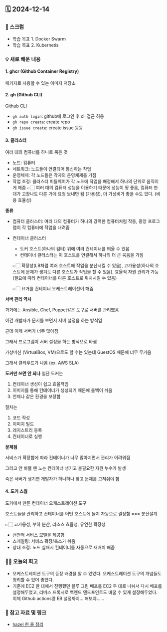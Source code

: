 ## 🗓️ 2024-12-14

### 🐌 스크럼

- 학습 목표 1. Docker Swarm
- 학습 목표 2. Kubernetis

### 💡 새로 배운 내용

#### 1. ghcr (Github Container Registry)

패키지로 사용할 수 있는 이미지 저장소

#### 2. gh (Github CLI)

Github CLI <br />

- `gh auth login`: github에 로그인 후 cli 접근 허용
- `gh repo create`: create repo
- `gh issue create`: create issue
  등등

#### 3. 클러스터

여러 대의 컴퓨너를 하나로 묶은 것

- 노드: 컴퓨터
- 네트워크: 노드들이 연결되어 통신하는 작업
- 운영체제: 각 노드들은 각자의 운영체제를 가짐
- 작업 조정: 클러스터 미들웨어가 각 노드에 작업을 배정해서 하나의 단위로 움직이게 해줌
  👉🏻 여러 대의 컴퓨터 성능을 이용하기 때문에 성능이 짱 좋음, 컴퓨터 한 대가 고장나도 다른 거에 요청 보내면 됨 (가용성), 더 가성비가 좋을 수도 있다. (비용 효율성)

**종류**

- 컴퓨터 클러스터: 여러 대의 컴퓨터가 하나의 강력한 컴퓨터처럼 작동, 중앙 프로그램이 각 컴퓨터에 작업을 내려줌
- 컨테이너 클러스터

  - 도커 호스트(하나의 컴터) 위에 여러 컨테이너를 띄울 수 있음
  - 컨테이너 클러스터는 이 호스트를 연결해서 하나의 더 큰 묶음을 가짐

  👉🏻 확장성(LB처럼 여러 호스트에 작업을 분산시킬 수 있음), 고가용성(하나의 호스트에 문제가 생겨도 다른 호스트가 작업을 할 수 있음), 효율적 자원 관리가 가능 (필요에 따라 컨테이너를 다른 호스트로 위치시킬 수 있음)

  👉🏻 요거를 컨테이너 오케스트레이션이 해줌

**서버 관리 역사**

과거에는 Ansible, Chef, Puppet같은 도구로 서버를 관리했음

이건 개발자가 문서를 보면서 서버 설정을 하는 방식임

근데 이제 서버가 너무 많아짐

그래서 프로그램이 서버 설정을 하는 방식으로 바뀜

가상머신 (VirtualBox, VM)으로도 할 수는 있는데 GuestOS 때문에 너무 무거움

그래서 클라우드가 나옴 (ex. AWS SLA)

**도커만 쓰면 안 되나**
일단 도커는

1. 컨테이너 생성이 쉽고 효율적임
2. 이미지를 통해 컨테이너가 생성되기 때문에 롤백이 쉬움
3. 언제나 같은 환경을 보장함

절차는

1. 코드 작성
2. 이미지 빌드
3. 레지스트리 등록
4. 컨테이너로 실행

**문제점**

서비스가 확장함에 따라 컨테이너가 너무 많아지면서 관리가 어려워짐

그리고 안 바쁠 땐 노는 컨테이너 생기고 불필요한 자원 누수가 발생

죽은 서버가 생기면 개발자가 하나하나 찾고 문제를 고쳐줘야 함

#### 4. 도커 스웜

도커에서 만든 컨테이너 오케스트레이션 도구

호스트들을 관리하고 컨테이너를 어떤 호스트에 둘지 자동으로 결정함 === 분산설계

👉🏻 고가용성, 부하 분산, 리소스 효율성, 유연한 확장성

- 선언적 서비스 모델을 제공함
- 스케일링: 서비스 확장/축소가 쉬움
- 상태 조정: 노드 실패시 컨테이너를 자동으로 재배치 해줌

### 👏🏻 오늘의 회고

- 오케스트레이션 도구의 등장 배경을 알 수 있었다. 오케스트레이션 도구의 개념들도 정리할 수 있어 좋았다.
- 기존에 EC2 한 대에서 진행했던 블루 그린 배포를 EC2 두 대로 나눠서 다시 배포를 설정해두었고, 리버스 프록시로 백엔드 엔드포인트도 바꿀 수 있게 설정해두었다. 이제 Github actions랑 EB 설정까지... 해보쟈......

### 🔗 참고 자료 및 링크

- [hazel 한 줄 정리](https://www.notion.so/adapterz/30fe1a4603e345e784022d8aabbf1a08)
